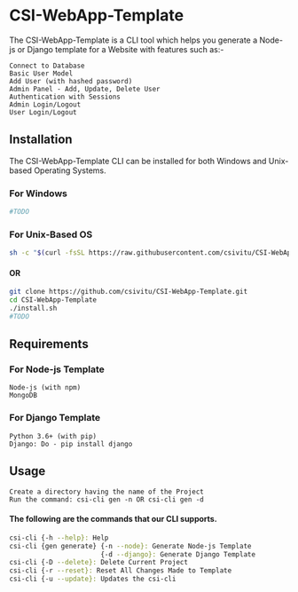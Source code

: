 # CSI-WebApp-Template

The CSI-WebApp-Template is a CLI tool which helps you generate a Node-js or Django template for a Website with features such as:-

    Connect to Database
    Basic User Model
    Add User (with hashed password)
    Admin Panel - Add, Update, Delete User
    Authentication with Sessions
    Admin Login/Logout
    User Login/Logout

## Installation

The CSI-WebApp-Template CLI can be installed for both Windows and Unix-based Operating Systems.

### For Windows

```bash
#TODO
```

### For Unix-Based OS

```bash
sh -c "$(curl -fsSL https://raw.githubusercontent.com/csivitu/CSI-WebApp-Template/master/Node/tools/install.sh)"
```
#### OR
```bash
git clone https://github.com/csivitu/CSI-WebApp-Template.git
cd CSI-WebApp-Template
./install.sh
#TODO
```

## Requirements

### For Node-js Template
```
Node-js (with npm)
MongoDB
```

### For Django Template
```
Python 3.6+ (with pip)
Django: Do - pip install django
```

## Usage

```
Create a directory having the name of the Project
Run the command: csi-cli gen -n OR csi-cli gen -d
```

#### The following are the commands that our CLI supports.
```bash
csi-cli {-h --help}: Help
csi-cli {gen generate} {-n --node}: Generate Node-js Template
                       {-d --django}: Generate Django Template
csi-cli {-D --delete}: Delete Current Project
csi-cli {-r --reset}: Reset All Changes Made to Template
csi-cli {-u --update}: Updates the csi-cli
```
